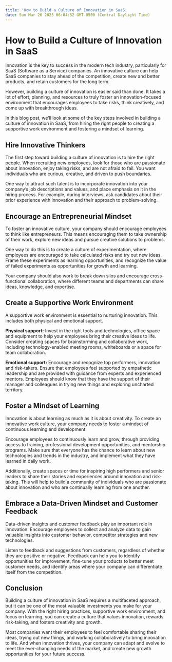 ```yaml
---
title: 'How to Build a Culture of Innovation in SaaS'
date: Sun Mar 26 2023 06:04:52 GMT-0500 (Central Daylight Time)
---
```


# How to Build a Culture of Innovation in SaaS

Innovation is the key to success in the modern tech industry, particularly for SaaS (Software as a Service) companies. An innovative culture can help SaaS companies to stay ahead of the competition, create new and better products, and retain customers for the long term.

However, building a culture of innovation is easier said than done. It takes a lot of effort, planning, and resources to truly foster an innovation-focused environment that encourages employees to take risks, think creatively, and come up with breakthrough ideas.

In this blog post, we’ll look at some of the key steps involved in building a culture of innovation in SaaS, from hiring the right people to creating a supportive work environment and fostering a mindset of learning.

## Hire Innovative Thinkers

The first step toward building a culture of innovation is to hire the right people. When recruiting new employees, look for those who are passionate about innovation, enjoy taking risks, and are not afraid to fail. You want individuals who are curious, creative, and driven to push boundaries.

One way to attract such talent is to incorporate innovation into your company’s job descriptions and values, and place emphasis on it in the hiring process. For example, during interviews, ask candidates about their prior experience with innovation and their approach to problem-solving.

## Encourage an Entrepreneurial Mindset

To foster an innovative culture, your company should encourage employees to think like entrepreneurs. This means encouraging them to take ownership of their work, explore new ideas and pursue creative solutions to problems.

One way to do this is to create a culture of experimentation, where employees are encouraged to take calculated risks and try out new ideas. Frame these experiments as learning opportunities, and recognize the value of failed experiments as opportunities for growth and learning.

Your company should also work to break down silos and encourage cross-functional collaboration, where different teams and departments can share ideas, knowledge, and expertise.

## Create a Supportive Work Environment

A supportive work environment is essential to nurturing innovation. This includes both physical and emotional support.

**Physical support:** Invest in the right tools and technologies, office space and equipment to help your employees bring their creative ideas to life. Consider creating spaces for brainstorming and collaborative work, including technology-enabled meeting rooms, whiteboards or a space for team collaboration.

**Emotional support:** Encourage and recognize top performers, innovation and risk-takers. Ensure that employees feel supported by empathetic leadership and are provided with guidance from experts and experienced mentors. Employees should know that they have the support of their manager and colleagues in trying new things and exploring uncharted territory.

## Foster a Mindset of Learning

Innovation is about learning as much as it is about creativity. To create an innovative work culture, your company needs to foster a mindset of continuous learning and development.

Encourage employees to continuously learn and grow, through providing access to training, professional development opportunities, and mentorship programs. Make sure that everyone has the chance to learn about new technologies and trends in the industry, and implement what they have learned in daily work.

Additionally, create spaces or time for inspiring high performers and senior leaders to share their stories and experiences around innovation and risk-taking. This will help to build a community of individuals who are passionate about innovation and who are continually learning from one another.

## Embrace a Data-Driven Mindset and Customer Feedback

Data-driven insights and customer feedback play an important role in innovation. Encourage employees to collect and analyze data to gain valuable insights into customer behavior, competitor strategies and new technologies.

Listen to feedback and suggestions from customers, regardless of whether they are positive or negative. Feedback can help you to identify opportunities for improvement, fine-tune your products to better meet customer needs, and identify areas where your company can differentiate itself from the competition.

## Conclusion

Building a culture of innovation in SaaS requires a multifaceted approach, but it can be one of the most valuable investments you make for your company. With the right hiring practices, supportive work environment, and focus on learning, you can create a culture that values innovation, rewards risk-taking, and fosters creativity and growth.

Most companies want their employees to feel comfortable sharing their ideas, trying out new things, and working collaboratively to bring innovation to life. And when innovation thrives, your company can adapt and evolve to meet the ever-changing needs of the market, and create new growth opportunities for your future success.
